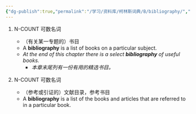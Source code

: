 ```yaml
---
{"dg-publish":true,"permalink":"/学习/资料库/柯林斯词典/B/bibliography/","dgPassFrontmatter":true}
---
```


1. N-COUNT 可数名词
	- （有关某一专题的）书目
	- A **bibliography** is a list of books on a particular subject.
	- *At the end of this chapter there is a select **bibliography** of useful books.*
		- *本章末尾列有一份有用的精选书目。*

2. N-COUNT 可数名词
	- （参考或引证的）文献目录，参考书目
	- A **bibliography** is a list of the books and articles that are referred to in a particular book.